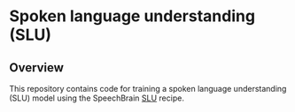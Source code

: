# Spoken language understanding (SLU)

## Overview
This repository contains code for training a spoken language understanding (SLU) model using the SpeechBrain [SLU](https://github.com/speechbrain/speechbrain/tree/develop/recipes/fluent-speech-commands) recipe. 


